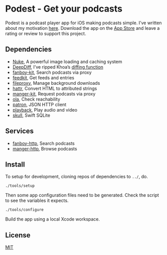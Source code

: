 # Podest - Get your podcasts

Podest is a podcast player app for iOS making podcasts simple. I’ve written about my motivation [here](https://troubled.pro/2018/10/podest.html). Download the app on the [App Store](https://itunes.apple.com/us/app/podest/id794983364) and leave a rating or review to support this project.

## Dependencies

- [Nuke](https://github.com/kean/Nuke), A powerful image loading and caching system
- [DeepDiff](https://github.com/onmyway133/DeepDiff), I’ve ripped Khoa’s [diffing function](https://github.com/michaelnisi/podest/blob/master/Podest/collections/diff.swift)
- [fanboy-kit](https://github.com/michaelnisi/fanboy-kit), Search podcasts via proxy
- [feedkit](https://github.com/michaelnisi/feedkit), Get feeds and entries
- [fileproxy](https://github.com/michaelnisi/fileproxy), Manage background downloads
- [hattr](https://github.com/michaelnisi/hattr), Convert HTML to attributed strings
- [manger-kit](https://github.com/michaelnisi/manger-kit), Request podcasts via proxy
- [ola](https://github.com/michaelnisi/ola), Check reachability
- [patron](https://github.com/michaelnisi/patron), JSON HTTP client
- [playback](https://github.com/michaelnisi/playback), Play audio and video
- [skull](https://github.com/michaelnisi/skull), Swift SQLite

## Services

- [fanboy-http](https://github.com/michaelnisi/fanboy-http), Search podcasts
- [manger-http](https://github.com/michaelnisi/manger-http), Browse podcasts

## Install

To setup for development, cloning repos of dependencies to `../`, do.

```
./tools/setup
```

Then some app configuration files need to be generated. Check the script to see the variables it expects.

```
./tools/configure
```

Build the app using a local Xcode workspace.

## License

[MIT](https://raw.github.com/michaelnisi/podest/master/LICENSE)
